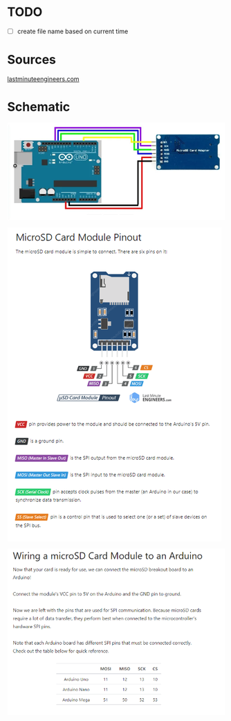 # TODO

- [ ] create file name based on current time

# Sources

[lastminuteengineers.com](https://lastminuteengineers.com/arduino-micro-sd-card-module-tutorial/)

# Schematic

![schematic](images/schematic.png)

![pinout](images/pinout.png)

![wiring](images/wiring.png)
